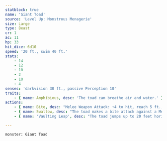 ```yaml
---
statblock: true
name: 'Giant Toad'
source: 'Level Up: Monstrous Menagerie'
size: Large
type: Beast
cr: 1
ac: 11
hp: 33
hit_dice: 6d10
speed: '20 ft., swim 40 ft.'
stats:
    - 14
    - 12
    - 10
    - 2
    - 10
    - 4
senses: 'darkvision 30 ft., passive Perception 10'
traits:
    - { name: Amphibious, desc: 'The toad can breathe air and water.' }
actions:
    - { name: Bite, desc: "Melee Weapon Attack: +4 to hit, reach 5 ft., one target. Hit: 5 (1d6+2) piercing damage plus 4 (1d8) poison damage and the target is grappled (escape DC 12). Until this grapple ends, the toad can't bite another target." }
    - { name: Swallow, desc: "The toad makes a bite attack against a Medium or smaller creature it is grappling. If the attack hits and the toad has not swallowed another creature, the target is swallowed and the grapple ends. A swallowed creature has total cover from attacks from outside the toad, it is blinded and restrained, and it takes 7 (2d6) acid damage at the beginning of each of the toad's turns. If the toad dies, the target is no longer swallowed." }
    - { name: 'Vaulting Leap', desc: "The toad jumps up to 20 feet horizontally and 10 feet vertically. If it's within 5 feet of a creature that it is not grappling at the end of this movement, it can make a bite attack against that creature with advantage." }

---
```

```statblock
monster: Giant Toad
```

